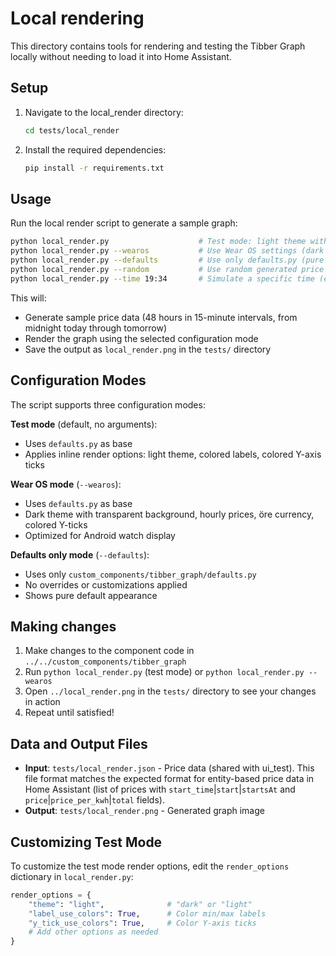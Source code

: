 # Local rendering

This directory contains tools for rendering and testing the Tibber Graph locally without needing to load it into Home Assistant.

## Setup

1. Navigate to the local_render directory:

   ```bash
   cd tests/local_render
   ```

2. Install the required dependencies:

   ```bash
   pip install -r requirements.txt
   ```

## Usage

Run the local render script to generate a sample graph:

```bash
python local_render.py                    # Test mode: light theme with colored labels (default)
python local_render.py --wearos           # Use Wear OS settings (dark theme, hourly prices, öre currency)
python local_render.py --defaults         # Use only defaults.py (pure defaults, no overrides)
python local_render.py --random           # Use random generated price data instead of real Tibber data
python local_render.py --time 19:34       # Simulate a specific time (e.g., 19:34 today)
```

This will:

- Generate sample price data (48 hours in 15-minute intervals, from midnight today through tomorrow)
- Render the graph using the selected configuration mode
- Save the output as `local_render.png` in the `tests/` directory

## Configuration Modes

The script supports three configuration modes:

**Test mode** (default, no arguments):

- Uses `defaults.py` as base
- Applies inline render options: light theme, colored labels, colored Y-axis ticks

**Wear OS mode** (`--wearos`):

- Uses `defaults.py` as base
- Dark theme with transparent background, hourly prices, öre currency, colored Y-ticks
- Optimized for Android watch display

**Defaults only mode** (`--defaults`):

- Uses only `custom_components/tibber_graph/defaults.py`
- No overrides or customizations applied
- Shows pure default appearance

## Making changes

1. Make changes to the component code in `../../custom_components/tibber_graph`
2. Run `python local_render.py` (test mode) or `python local_render.py --wearos`
3. Open `../local_render.png` in the `tests/` directory to see your changes in action
4. Repeat until satisfied!

## Data and Output Files

- **Input**: `tests/local_render.json` - Price data (shared with ui_test). This file format matches the expected format for entity-based price data in Home Assistant (list of prices with `start_time`|`start`|`startsAt` and `price`|`price_per_kwh`|`total` fields).
- **Output**: `tests/local_render.png` - Generated graph image

## Customizing Test Mode

To customize the test mode render options, edit the `render_options` dictionary in `local_render.py`:

```python
render_options = {
    "theme": "light",              # "dark" or "light"
    "label_use_colors": True,      # Color min/max labels
    "y_tick_use_colors": True,     # Color Y-axis ticks
    # Add other options as needed
}
```
